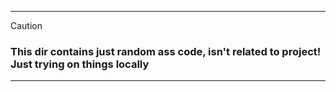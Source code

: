 ----


> [!CAUTION]
>
> ### This dir contains just random ass code, isn't related to project! Just trying on things locally

---
